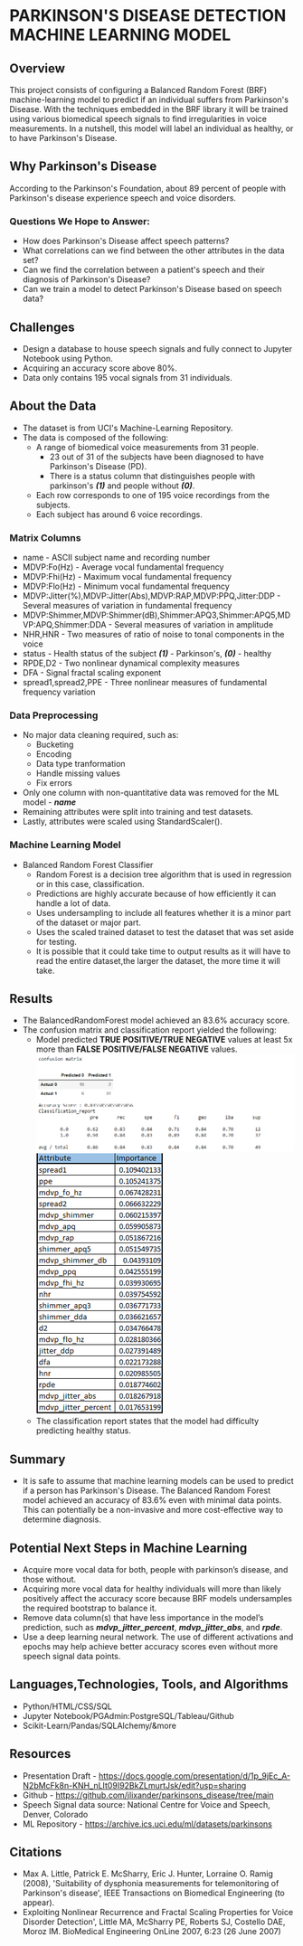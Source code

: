 # PARKINSON'S DISEASE DETECTION MACHINE LEARNING MODEL

## Overview
This project consists of configuring a Balanced Random Forest (BRF) machine-learning model to predict if an individual suffers from Parkinson's Disease. With the techniques embedded in the BRF library it will be trained using various biomedical speech signals to find irregularities in voice measurements. In a nutshell, this model will label an individual as healthy, or to have Parkinson's Disease.

## Why Parkinson's Disease
According to the Parkinson's Foundation, about 89 percent of people with Parkinson's disease experience speech and voice disorders.

### Questions We Hope to Answer:
* How does Parkinson's Disease affect speech patterns?
* What correlations can we find between the other attributes in the data set?
* Can we find the correlation between a patient's speech and their diagnosis of Parkinson's Disease?
* Can we train a model to detect Parkinson's Disease based on speech data?

## Challenges
* Design a database to house speech signals and fully connect to Jupyter Notebook using Python.
* Acquiring an accuracy score above 80%.
* Data only contains 195 vocal signals from 31 individuals.

## About the Data
* The dataset is from UCI's Machine-Learning Repository.
* The data is composed of the following:
    * A range of biomedical voice measurements from 31 people.
        * 23 out of 31 of the subjects have been diagnosed to have Parkinson's Disease (PD).
        * There is a status column that distinguishes people with parkinson's ***(1)*** and people without ***(0)***.
    * Each row corresponds to one of 195 voice recordings from the subjects.
    * Each subject has around 6 voice recordings.

### Matrix Columns
* name - ASCII subject name and recording number
* MDVP:Fo(Hz) - Average vocal fundamental frequency
* MDVP:Fhi(Hz) - Maximum vocal fundamental frequency
* MDVP:Flo(Hz) - Minimum vocal fundamental frequency
* MDVP:Jitter(%),MDVP:Jitter(Abs),MDVP:RAP,MDVP:PPQ,Jitter:DDP - Several measures of variation in fundamental frequency
* MDVP:Shimmer,MDVP:Shimmer(dB),Shimmer:APQ3,Shimmer:APQ5,MDVP:APQ,Shimmer:DDA - Several measures of variation in amplitude
* NHR,HNR - Two measures of ratio of noise to tonal components in the voice
* status - Health status of the subject ***(1)*** - Parkinson's, ***(0)*** - healthy
* RPDE,D2 - Two nonlinear dynamical complexity measures
* DFA - Signal fractal scaling exponent
* spread1,spread2,PPE - Three nonlinear measures of fundamental frequency variation

### Data Preprocessing
* No major data cleaning required, such as:
    * Bucketing
    * Encoding
    * Data type tranformation
    * Handle missing values
    * Fix errors
* Only one column with non-quantitative data was removed for the ML model - ***name***
* Remaining attributes were split into training and test datasets.
* Lastly, attributes were scaled using StandardScaler().

### Machine Learning Model 
* Balanced Random Forest Classifier 
   * Random Forest is a decision tree algorithm that is used in regression or in this case, classification.
   * Predictions are highly accurate because of how efficiently it can handle a lot of data. 
   * Uses undersampling to include all features whether it is a minor part of the dataset or major part. 
   * Uses the scaled trained dataset to test the dataset that was set aside for testing. 
   * It is possible that it could take time to output results as it will have to read the entire dataset,the larger the dataset, the more time it will take. 
## Results
* The BalancedRandomForest model achieved an 83.6% accuracy score.
* The confusion matrix and classification report yielded the following:
    * Model predicted __TRUE POSITIVE/TRUE NEGATIVE__ values at least 5x more than __FALSE POSITIVE/FALSE NEGATIVE__ values.
    ![Confusion Matrix and Classification Report](https://raw.githubusercontent.com/jlixander/parkinsons_disease/main/Results_images/CM_CF.PNG)    
    ![Importance of Attributes in Descending Order](https://raw.githubusercontent.com/jlixander/parkinsons_disease/main/Results_images/Importances.PNG)
    * The classification report states that the model had difficulty predicting healthy status.


## Summary
* It is safe to assume that machine learning models can be used to predict if a person has Parkinson's Disease. The Balanced Random Forest model achieved an accuracy of 83.6% even with minimal data points. This can potentially be a non-invasive and more cost-effective way to determine diagnosis.

## Potential Next Steps in Machine Learning
* Acquire more vocal data for both, people with parkinson’s disease, and those without.
* Acquiring more vocal data for healthy individuals will more than likely positively affect the accuracy score because BRF models undersamples the required bootstrap to balance it.
* Remove data column(s) that have less importance in the model’s prediction, such as ***mdvp_jitter_percent***, ***mdvp_jitter_abs***, and ***rpde***.
* Use a deep learning neural network. The use of different activations and epochs may help achieve better accuracy scores even without more speech signal data points.


## Languages,Technologies, Tools, and Algorithms
* Python/HTML/CSS/SQL
* Jupyter Notebook/PGAdmin:PostgreSQL/Tableau/Github
* Scikit-Learn/Pandas/SQLAlchemy/&more

## Resources
* Presentation Draft - https://docs.google.com/presentation/d/1p_9jEc_A-N2bMcFk8n-KNH_nLIt09I92BkZLmurtJsk/edit?usp=sharing
* Github - https://github.com/jlixander/parkinsons_disease/tree/main
* Speech Signal data source: National Centre for Voice and Speech, Denver, Colorado
* ML Repository - https://archive.ics.uci.edu/ml/datasets/parkinsons

## Citations
* Max A. Little, Patrick E. McSharry, Eric J. Hunter, Lorraine O. Ramig (2008), 'Suitability of dysphonia measurements for telemonitoring of Parkinson's disease', IEEE Transactions on Biomedical Engineering (to appear).
* Exploiting Nonlinear Recurrence and Fractal Scaling Properties for Voice Disorder Detection', Little MA, McSharry PE, Roberts SJ, Costello DAE, Moroz IM. BioMedical Engineering OnLine 2007, 6:23 (26 June 2007)
